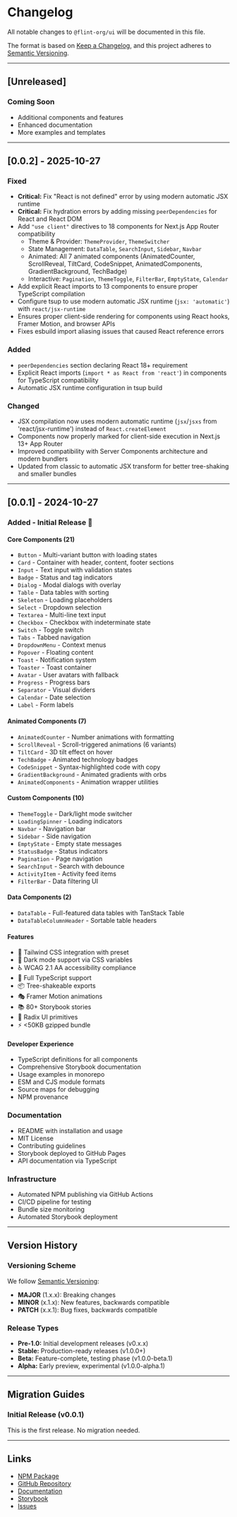 # Changelog

All notable changes to `@flint-org/ui` will be documented in this file.

The format is based on [Keep a Changelog](https://keepachangelog.com/en/1.0.0/),
and this project adheres to [Semantic Versioning](https://semver.org/spec/v2.0.0.html).

---

## [Unreleased]

### Coming Soon
- Additional components and features
- Enhanced documentation
- More examples and templates

---

## [0.0.2] - 2025-10-27

### Fixed
- **Critical:** Fix "React is not defined" error by using modern automatic JSX runtime
- **Critical:** Fix hydration errors by adding missing `peerDependencies` for React and React DOM
- Add `"use client"` directives to 18 components for Next.js App Router compatibility
  - Theme & Provider: `ThemeProvider`, `ThemeSwitcher`
  - State Management: `DataTable`, `SearchInput`, `Sidebar`, `Navbar`
  - Animated: All 7 animated components (AnimatedCounter, ScrollReveal, TiltCard, CodeSnippet, AnimatedComponents, GradientBackground, TechBadge)
  - Interactive: `Pagination`, `ThemeToggle`, `FilterBar`, `EmptyState`, `Calendar`
- Add explicit React imports to 13 components to ensure proper TypeScript compilation
- Configure tsup to use modern automatic JSX runtime (`jsx: 'automatic'`) with `react/jsx-runtime`
- Ensures proper client-side rendering for components using React hooks, Framer Motion, and browser APIs
- Fixes esbuild import aliasing issues that caused React reference errors

### Added
- `peerDependencies` section declaring React 18+ requirement
- Explicit React imports (`import * as React from 'react'`) in components for TypeScript compatibility
- Automatic JSX runtime configuration in tsup build

### Changed
- JSX compilation now uses modern automatic runtime (`jsx`/`jsxs` from 'react/jsx-runtime') instead of `React.createElement`
- Components now properly marked for client-side execution in Next.js 13+ App Router
- Improved compatibility with Server Components architecture and modern bundlers
- Updated from classic to automatic JSX transform for better tree-shaking and smaller bundles

---

## [0.0.1] - 2024-10-27

### Added - Initial Release 🚀

#### Core Components (21)
- `Button` - Multi-variant button with loading states
- `Card` - Container with header, content, footer sections
- `Input` - Text input with validation states
- `Badge` - Status and tag indicators
- `Dialog` - Modal dialogs with overlay
- `Table` - Data tables with sorting
- `Skeleton` - Loading placeholders
- `Select` - Dropdown selection
- `Textarea` - Multi-line text input
- `Checkbox` - Checkbox with indeterminate state
- `Switch` - Toggle switch
- `Tabs` - Tabbed navigation
- `DropdownMenu` - Context menus
- `Popover` - Floating content
- `Toast` - Notification system
- `Toaster` - Toast container
- `Avatar` - User avatars with fallback
- `Progress` - Progress bars
- `Separator` - Visual dividers
- `Calendar` - Date selection
- `Label` - Form labels

#### Animated Components (7)
- `AnimatedCounter` - Number animations with formatting
- `ScrollReveal` - Scroll-triggered animations (6 variants)
- `TiltCard` - 3D tilt effect on hover
- `TechBadge` - Animated technology badges
- `CodeSnippet` - Syntax-highlighted code with copy
- `GradientBackground` - Animated gradients with orbs
- `AnimatedComponents` - Animation wrapper utilities

#### Custom Components (10)
- `ThemeToggle` - Dark/light mode switcher
- `LoadingSpinner` - Loading indicators
- `Navbar` - Navigation bar
- `Sidebar` - Side navigation
- `EmptyState` - Empty state messages
- `StatusBadge` - Status indicators
- `Pagination` - Page navigation
- `SearchInput` - Search with debounce
- `ActivityItem` - Activity feed items
- `FilterBar` - Data filtering UI

#### Data Components (2)
- `DataTable` - Full-featured data tables with TanStack Table
- `DataTableColumnHeader` - Sortable table headers

#### Features
- 🎨 Tailwind CSS integration with preset
- 🌙 Dark mode support via CSS variables
- ♿ WCAG 2.1 AA accessibility compliance
- 📘 Full TypeScript support
- 📦 Tree-shakeable exports
- 🎭 Framer Motion animations
- 📚 80+ Storybook stories
- 🔧 Radix UI primitives
- ⚡ <50KB gzipped bundle

#### Developer Experience
- TypeScript definitions for all components
- Comprehensive Storybook documentation
- Usage examples in monorepo
- ESM and CJS module formats
- Source maps for debugging
- NPM provenance

### Documentation
- README with installation and usage
- MIT License
- Contributing guidelines
- Storybook deployed to GitHub Pages
- API documentation via TypeScript

### Infrastructure
- Automated NPM publishing via GitHub Actions
- CI/CD pipeline for testing
- Bundle size monitoring
- Automated Storybook deployment

---

## Version History

### Versioning Scheme

We follow [Semantic Versioning](https://semver.org/):
- **MAJOR** (1.x.x): Breaking changes
- **MINOR** (x.1.x): New features, backwards compatible
- **PATCH** (x.x.1): Bug fixes, backwards compatible

### Release Types

- **Pre-1.0:** Initial development releases (v0.x.x)
- **Stable:** Production-ready releases (v1.0.0+)
- **Beta:** Feature-complete, testing phase (v1.0.0-beta.1)
- **Alpha:** Early preview, experimental (v1.0.0-alpha.1)

---

## Migration Guides

### Initial Release (v0.0.1)

This is the first release. No migration needed.

---

## Links

- [NPM Package](https://www.npmjs.com/package/@flint-org/ui)
- [GitHub Repository](https://github.com/flint-organization/flint-ui)
- [Documentation](https://docs.flint-ui.com)
- [Storybook](https://flint-organization.github.io/flint-ui)
- [Issues](https://github.com/flint-organization/flint-ui/issues)
